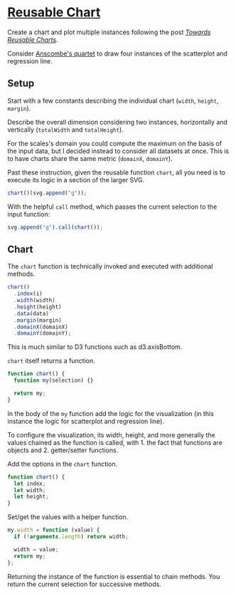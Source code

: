 # [Reusable Chart](https://codepen.io/borntofrappe/full/BaVZdMo)

Create a chart and plot multiple instances following the post [_Towards Reusable Charts_](https://bost.ocks.org/mike/chart/).

Consider [Anscombe's quartet](https://en.wikipedia.org/wiki/Anscombe's_quartet) to draw four instances of the scatterplot and regression line.

## Setup

Start with a few constants describing the individual chart (`width`, `height`, `margin`).

Describe the overall dimension considering two instances, horizontally and vertically (`totalWidth` and `totalHeight`).

For the scales's domain you could compute the maximum on the basis of the input data, but I decided instead to consider all datasets at once. This is to have charts share the same metric (`domainX`, `domainY`).

Past these instruction, given the reusable function `chart`, all you need is to execute its logic in a section of the larger SVG.

```js
chart()(svg.append("g"));
```

With the helpful `call` method, which passes the current selection to the input function:

```js
svg.append("g").call(chart());
```

## Chart

The `chart` function is technically invoked and executed with additional methods.

```js
chart()
  .index(i)
  .width(width)
  .height(height)
  .data(data)
  .margin(margin)
  .domainX(domainX)
  .domainY(domainY);
```

This is much similar to D3 functions such as d3.axisBottom.

`chart` itself returns a function.

```js
function chart() {
  function my(selection) {}

  return my;
}
```

In the body of the `my` function add the logic for the visualization (in this instance the logic for scatterplot and regression line).

To configure the visualization, its width, height, and more generally the values chained as the function is called, with 1. the fact that functions are objects and 2. getter/setter functions.

Add the options in the `chart` function.

```js
function chart() {
  let index;
  let width;
  let height;
}
```

Set/get the values with a helper function.

```js
my.width = function (value) {
  if (!arguments.length) return width;

  width = value;
  return my;
};
```

Returning the instance of the function is essential to chain methods. You return the current selection for successive methods.

